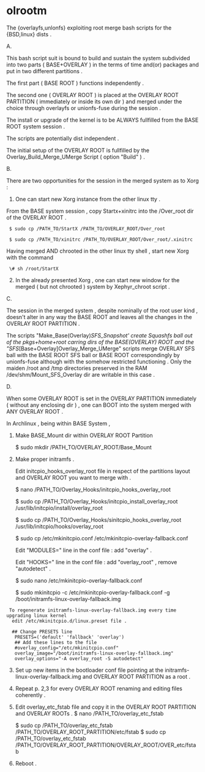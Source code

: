 # olrootm
The {overlayfs,unlonfs} exploiting root merge bash scripts for the {BSD,linux} dists .

A.

 This bash script suit is bound to build and sustain the system
  subdivided into two parts ( BASE+OVERLAY ) in the terms of time and(or) packages
  and put in two different partitions .

 The first part ( BASE ROOT ) functions independently .

 The second one ( OVERLAY ROOT ) is placed at the OVERLAY ROOT PARTITION ( immediately or inside its own dir )
  and merged under the choice through overlayfs or unionfs-fuse during the session .

 The install or upgrade of the kernel is to be ALWAYS fullfilled from the BASE ROOT system session .

 The scripts are potentially dist independent .
 
 The initial setup of the OVERLAY ROOT is fullfilled 
  by the Overlay_Build_Merge_UMerge Script ( option "Build" ) .

B.

 There are two opportunities for the session in the merged system as to Xorg :

  1. One can start new Xorg instance from the other linux tty .

   From the BASE system session , copy Startx+xinitrc into the /Over_root dir of the OVERLAY ROOT .
   
     $ sudo cp /PATH_TO/StartX /PATH_TO/OVERLAY_ROOT/Over_root
    
     $ sudo cp /PATH_TO/xinitrc /PATH_TO/OVERLAY_ROOT/Over_root/.xinitrc

   Having merged AND chrooted in the other linux tty shell , start new Xorg with the command

     \# sh /root/StartX

  2. In the already presented Xorg , 
     one can start new window for the merged ( but not chrooted ) system 
     by Xephyr_chroot script .

C.

 The session in the merged system , despite nominally of the root user kind ,
  doesn't alter in any way the BASE ROOT
  and leaves all the changes in the OVERLAY ROOT PARTITION .

 The scripts \"Make_Base(Overlay)_SFS_Snapshot' create Squashfs ball out of the pkgs+home+root carring dirs
  of the BASE(OVERLAY) ROOT
  and the "SFS_[Base+Overlay]Overlay_Merge_UMerge" scripts  merge OVERLAY SFS ball
  with the BASE ROOT SFS ball or BASE ROOT correspondingly by unionfs-fuse
  although with the somehow restricted functioning .
  Only the maiden /root and /tmp directories preserved in the RAM /dev/shm/Mount_SFS_Overlay dir
  are writable in this case .
 
D.

 When some OVERLAY ROOT is set in the OVERLAY PARTITION immediately ( without any enclosing dir ) ,
  one can BOOT into the system merged with ANY OVERLAY ROOT .
  
  In Archlinux , being within BASE System ,

   1. Make BASE_Mount dir within OVERLAY ROOT Partition

      $ sudo mkdir /PATH_TO/OVERLAY_ROOT/Base_Mount

   2. Make proper initramfs .

      Edit initcpio_hooks_overlay_root file in respect of the partitions layout and OVERLAY ROOT you want to merge with .
      
       $ nano /PATH_TO/Overlay_Hooks/initcpio_hooks_overlay_root
       
       $ sudo cp /PATH_TO/Overlay_Hooks/initcpio_install_overlay_root /usr/lib/initcpio/install/overlay_root
       
       $ sudo cp /PATH_TO/Overlay_Hooks/sinitcpio_hooks_overlay_root /usr/lib/initcpio/hooks/overlay_root

       $ sudo cp /etc/mkinitcpio.conf /etc/mkinitcpio-overlay-fallback.conf
       
       Edit "MODULES=" line in the conf file : add "overlay" .
       
       Edit "HOOKS=" line in the conf file : add "overlay_root" , remove "autodetect" .
       
       $ sudo nano  /etc/mkinitcpio-overlay-fallback.conf
 
      $ sudo mkinitcpio -c /etc/mkinitcpio-overlay-fallback.conf -g /boot/initramfs-linux-overlay-fallback.img

     To regenerate initramfs-linux-overlay-fallback.img every time upgrading linux kernel
      edit /etc/mkinitcpio.d/linux.preset file .
      
      ## Change PRESETS line
       PRESETS=('default' 'fallback' 'overlay')
       ## Add these lines to the file
       #overlay_config="/etc/mkinitcpio.conf"
       overlay_image="/boot/initramfs-linux-overlay-fallback.img"
       overlay_options="-A overlay_root -S autodetect"

   3. Set up new items in the bootloader conf file
       pointing at the initramfs-linux-overlay-fallback.img and OVERLAY ROOT PARTITION as a root .

   4. Repeat p. 2,3 for every OVERLAY ROOT renaming and editing files coherently .

   5. Edit overlay_etc_fstab file and copy it in the OVERLAY ROOT PARTITION and OVERLAY ROOTs .
       $ nano /PATH_TO/overlay_etc_fstab
  
      $ sudo cp /PATH_TO/overlay_etc_fstab  /PATH_TO/OVERLAY_ROOT_PARTITION/etc/fstab
      $ sudo cp /PATH_TO/overlay_etc_fstab  /PATH_TO/OVERLAY_ROOT_PARTITION/OVERLAY_ROOT/OVER_etc/fstab

   6. Reboot .

 


